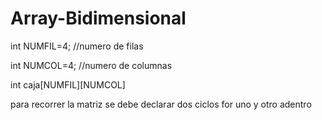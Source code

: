 # Array-Bidimensional


 int NUMFIL=4;                                //numero de filas
 
 int NUMCOL=4;                             //numero de columnas
 
int  caja[NUMFIL][NUMCOL] 


para recorrer la matriz se debe declarar dos ciclos for uno y otro adentro
